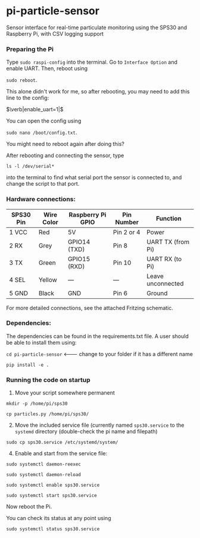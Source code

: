 # pi-particle-sensor
Sensor interface for real-time particulate monitoring using the SPS30 and Raspberry Pi, with CSV logging support

### Preparing the Pi
Type $\texttt{sudo raspi-config}$ into the terminal. Go to $\texttt{Interface Option}$ and enable UART. Then, reboot using 

$\texttt{sudo reboot}$. 

This alone didn't work for me, so after rebooting, you may need to add this line to the config: 

$\verb|enable_uart=1|$

You can open the config using 

$\texttt{sudo nano /boot/config.txt}$. 

You might need to reboot again after doing this? 

After rebooting and connecting the sensor, type 

$\texttt{ls -l /dev/serial*}$ 

into the terminal to find what serial port the sensor is connected to, and change the script to that port.

### Hardware connections:

| SPS30 Pin | Wire Color | Raspberry Pi GPIO | Pin Number | Function             |
|-----------|------------|-------------------|-------------|---------------------|
| 1 VCC     | Red        | 5V                | Pin 2 or 4  | Power               |
| 2 RX      | Grey       | GPIO14 (TXD)      | Pin 8       | UART TX (from Pi)   |
| 3 TX      | Green      | GPIO15 (RXD)      | Pin 10      | UART RX (to Pi)     |
| 4 SEL     | Yellow     | —                 | —           | Leave unconnected   |
| 5 GND     | Black      | GND               | Pin 6       | Ground              |

For more detailed connections, see the attached Fritzing schematic.


### Dependencies:
The dependencies can be found in the requirements.txt file. A user should be able to install them using:

$\texttt{cd pi-particle-sensor}$ <--- change to your folder if it has a different name

$\texttt{pip install -e .}$


### Running the code on startup
1) Move your script somewhere permanent

$\texttt{mkdir -p /home/pi/sps30}$

$\texttt{cp particles.py /home/pi/sps30/}$

2) Move the included service file (currently named $\texttt{sps30.service}$ to the $\texttt{systemd}$ directory (double-check the pi name and filepath)
   
$\texttt{sudo cp sps30.service /etc/systemd/system/}$

4) Enable and start from the service file:

$\texttt{sudo systemctl daemon-reexec}$

$\texttt{sudo systemctl daemon-reload}$

$\texttt{sudo systemctl enable sps30.service}$

$\texttt{sudo systemctl start sps30.service}$

Now reboot the Pi.

You can check its status at any point using

$\texttt{sudo systemctl status sps30.service}$
